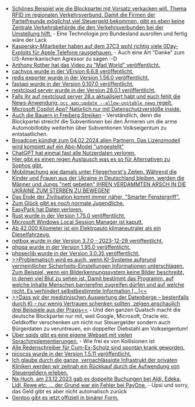 * [Schönes Beispiel wie die Blockpartei mit Vorsatz verkacken will. Thema RFID im regionalen Verkehrsverbund. Damit die Firmen der Parteifreunde möglichst viel Steuergeld bekommen, gibt es eben keine Zentrale Verkehrsbehörde die den Verkehrsverbunden bei der Umstellung hilft.](https://blog.fefe.de/?ts=9b77bc41) - Eine Technologie pro Bundesland ausrollen und fertig wäre der Lack
* [Kaspersky-Mitarbeiter haben auf dem 37C3 wohl richtig viele 0Day-Exploits für Apple Telefone rausgehauen.](https://blog.fefe.de/?ts=9b729398) - Auch eine Art "Danke" zum US-Amerikanischen Agressor zu sagen :-D
* [Anthony Rother hat das Video zu "Mad World" veröffentlicht.](https://www.youtube.com/watch?v=4a7TeoMxetc)
* [cachyos wurde in der VErsion 6.6.8 veröffentlicht.](https://github.com/CachyOS/linux-cachyos/releases/tag/6.6.8)
* [redis exporter wurde in der Version 1.56.0 veröffentlicht.](https://github.com/oliver006/redis_exporter/releases/tag/v1.56.0)
* [fastapi wurde in der Version 0.107.0 veröffentlicht.](https://github.com/tiangolo/fastapi/releases/tag/0.107.0)
* [nextcloud server wurde in der Version 28.0.1 veröffentlicht.](https://github.com/nextcloud/server/releases/tag/v28.0.1)
* [Falls ihr auf nextcloud server 28.x aktualisiert habt und euch fehlt die News-Anwendung, `occ app:update --allow-unstable news` regelt.](https://github.com/nextcloud/news/issues/2494#issuecomment-1869796569)
* [Microsoft Copilot App? Natürlich nur mit Datenschutzverstöße inside.](https://www.kuketz-blog.de/datenschutzverstoesse-bei-der-app-microsoft-copilot/)
* [Auch die Bauern in Freiberg Streiken](https://www.youtube.com/watch?v=AbMGEyDni3E) - Verständlich, denn die Blockpartei streicht die Subventionen bei den Ärmeren um die arme Automobillobby weiterhin über Subventionen Volkseigentum zu entstaatlichen.
* [Broadcom kündigt zum 04.02.2024 allen Partnern. Das Lizenzmodell wird komplett auf ein Abo-Model "umgestellt"](https://www.borncity.com/blog/2023/12/26/berraschung-allen-vmware-partnern-von-broadcom-fr-2024-gekndigt/)
* [ChatGPT hat einmal fast alle Nutzerdaten verloren.](https://www.borncity.com/blog/2023/12/25/chatgpt-leaks-e-mail-adressen-und-mehr/)
* [Hier gibt es einen regen Austausch was es so für Alternativen zu Sophos gibt.](https://www.borncity.com/blog/2023/12/28/frage-alternative-fr-sophos-endpoint-protection-mit-sophos-central-gesucht/)
* [Mobilmachung wie damals unter Fliegerhorst's Zeiten. Während die Kinder und Frauen aus der Ukraine in Deutschland bleiben, werden die Männer und Jungs "nett gebeten" IHREN VERDAMMTEN ARSCH IN DIE UKRAINE ZUM STERBEN ZU BEWEGEN!](https://tuxproject.de/blog/2023/12/wohnraum-im-westen/)
* [Das Ende der Zivilisation kommt immer näher, "Smarter Fenstergriff".](https://tuxproject.de/blog/2023/12/smarter-fenstergriff/)
* [Zum Glück gibt es noch normale Jugendliche.](https://varun.ch/server)
* [EasyPark hat Daten verloren.](https://www.bleepingcomputer.com/news/security/easypark-discloses-data-breach-that-may-impact-millions-of-users/)
* [Rust wurde in der Version 1.75.0 veröffentlicht.](https://lwn.net/Articles/956303/)
* [Microsoft Windows Local Session Manager ist kaputt.](https://www.borncity.com/blog/2023/12/28/denial-of-service-schwachstelle-cve-2022-44684-im-windows-local-session-manager-lsm/)
* [Ab 42.000 Kilometer ist ein Elektroauto klimaneutraler als ein Dieselfahrzeug.](https://gewaltignachhaltig.de/?p=14)
* [netbox wurde in der Version 3.7.0 - 2023-12-29 veröffentlicht.](https://github.com/netbox-community/netbox/releases/tag/v3.7.0)
* [phpqa wurde in der Version 1.95.0 veröffentlicht.](https://github.com/jakzal/phpqa/releases/tag/v1.95.0)
* [phpseclib wurde in der Version 3.0.35 veröffentlicht.](https://github.com/phpseclib/phpseclib/releases/tag/3.0.35)
* [>>Problematisch wird es auch, wenn KI-Systeme aufgrund vermeintlicher Sicherheits-Einstellungen Informationen unterschlagen. Zum Beispiel, wenn ein Bilderkennungssystem keine Bilder beschreibt, in denen viel Blut zu sehen ist. Damit bestimmt das Programm, auf welche Inhalte Menschen barrierefrei zugreifen dürfen und auf welche nicht. Es verhindert selbstbestimmte Information [...]<<](https://netzpolitik.org/2023/digitale-barrierefreiheit-die-ki-wird-uns-nicht-retten/)
* [>>Dass wir der medizinischen Auswertung der Datenberge – bestenfalls durch KI – nur wenig Vertrauen schenken sollten, zeigen anschaulich drei Beispiele aus der Praxis<<](https://netzpolitik.org/2023/von-der-epa-zum-ehds-7-thesen-zur-aktuellen-digitalen-gesundheitspolitik/) - Und den ganzen Quatsch macht die deutsche Blockpartei nur mit, weil Google, Microsoft, Oracle etc. Geldkoffer verschenken um nicht nur Steuergelder sondern auch Bürgerdaten zu veruntreuen, ein doppelter Diebstahl am Volkseigentum!
* [Über sqids gibt es eine eigene Webseit mit vielen Sprachimplementierungen.](https://sqids.org/) - Wie frei es von Kollisionen ist
* [Alle Redenschreiber für Cum-Ex-Scholz sind spontan krank geworden.](https://blog.fefe.de/?ts=9b713f2d)
* [picocss wurde in der Version 1.5.11 veröffentlicht.](https://github.com/picocss/pico/releases/tag/v1.5.11)
* [Ich glaube durch die ganze, vernachlässigte Infrastrukt der privaten Kliniken werden wir zeitnah ein Rückkauf durch die Aufwendung von Steuergeldern erleben.](https://www.borncity.com/blog/2023/12/29/kliniken-der-marienhausgruppe-opfer-eines-cyberangriffs/)
* [Na Huch, am 23.12.2023 gab es doppelte Buchungen bei Aldi, Edeka, Lidl, Rewe etc. ... der Grund war ein Fehler bei PayOne.](https://www.borncity.com/blog/2023/12/29/doppelbuchung-bei-kartenzahlungen-am-23-dezember-2023-bei-aldi-edeka-lidl-rewe-co-payone-fehler/) - Upsi und sorry, das Geld gibt es aber nicht automatisch zurück
* [Gentoo gibt es jetzt offiziell in binärer Form.](https://lwn.net/Articles/956366/)

